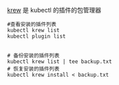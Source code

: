 [krew](https://github.com/kubernetes-sigs/krew) 是 kubectl 的插件的包管理器


```shell
#查看安装的插件列表
kubectl krew list
kubectl plugin list


# 备份安装的插件列表
kubectl krew list | tee backup.txt
# 恢复安装的插件列表
kubectl krew install < backup.txt
```

